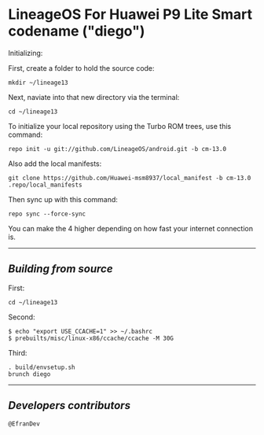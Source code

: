 LineageOS For Huawei P9 Lite Smart codename ("diego")
==========================================

Initializing:

First, create a folder to hold the source code: 

	mkdir ~/lineage13

Next, naviate into that new directory via the terminal:

	cd ~/lineage13

To initialize your local repository using the Turbo ROM trees, use this command:

	repo init -u git://github.com/LineageOS/android.git -b cm-13.0

Also add the local manifests:

	git clone https://github.com/Huawei-msm8937/local_manifest -b cm-13.0 .repo/local_manifests

Then sync up with this command:

	repo sync --force-sync
	
You can make the 4 higher depending on how fast your internet connection is. 

-------------
 
_Building from source_
---------------

First:

	cd ~/lineage13

Second:

	$ echo "export USE_CCACHE=1" >> ~/.bashrc
	$ prebuilts/misc/linux-x86/ccache/ccache -M 30G

Third:

	. build/envsetup.sh
	brunch diego

-------------
 
_Developers contributors_
---------------

	@EfranDev

